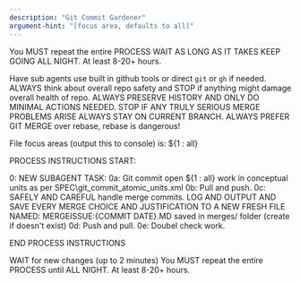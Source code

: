 ```yaml
---
description: "Git Commit Gardener"
argument-hint: "[focus area, defaults to all]"
---
```


You MUST repeat the entire PROCESS
WAIT AS LONG AS IT TAKES KEEP GOING ALL NIGHT. At least 8-20+ hours.

Have sub agents use built in github tools or direct `git` or `gh` if needed.
ALWAYS think about overall repo safety and STOP if anything might damage overall health of repo.
ALWAYS PRESERVE HISTORY AND ONLY DO MINIMAL ACTIONS NEEDED.
STOP IF ANY TRULY SERIOUS MERGE PROBLEMS ARISE
ALWAYS STAY ON CURRENT BRANCH.
ALWAYS PREFER GIT MERGE over rebase, rebase is dangerous!

File focus areas (output this to console) is: ${1 : all}

PROCESS INSTRUCTIONS START:

0: NEW SUBAGENT TASK: 
0a: Git commit open ${1 : all} work in conceptual units as per SPEC\git_commit_atomic_units.xml
0b: Pull and push.
0c: SAFELY AND CAREFUL handle merge commits.
LOG AND OUTPUT AND SAVE EVERY MERGE CHOICE AND JUSTIFICATION TO A NEW FRESH FILE NAMED: MERGEISSUE:{COMMIT DATE}.MD
saved in merges/ folder (create if doesn't exist)
0d: Push and pull.
0e: Doubel check work.

END PROCESS INSTRUCTIONS

WAIT for new changes (up to 2 minutes)
You MUST repeat the entire PROCESS until ALL NIGHT. At least 8-20+ hours.